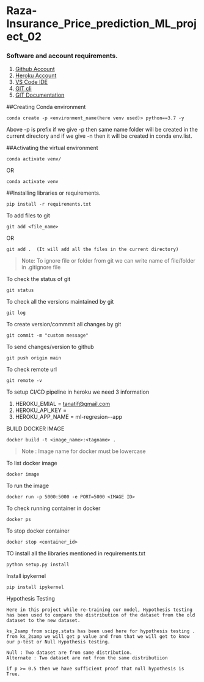 # Raza-Insurance_Price_prediction_ML_project_02


### Software and account requirements. 

1. [Github Account](https://github.com)
2. [Heroku Account](https://dashboard.heroku.com/login)
3. [VS Code IDE](https://code.visualstudio.com/download)
4. [GIT cli](https://git-scm.com/downloads)
5. [GIT Documentation](https://git-scm.com/docs/gittutorial)

##Creating Conda environment
```
conda create -p <environment_name(here venv used)> python==3.7 -y
```
Above -p is prefix if we give -p then same name folder will be created in the current directory and if we give -n then it will be created in conda env.list.


##Activating the virtual environment 
```
conda activate venv/
```  
OR
```
conda activate venv
```
##Installing libraries or requirements.
```
pip install -r requirements.txt
```

To add files to git
```
git add <file_name>
```

OR
```
git add .  (It will add all the files in the current directory)
```


> Note: To ignore file or folder from git we can write name of file/folder in .gitignore file

To check the status of git
```
git status
```

To check all the versions maintained by git
```
git log
```

To create version/commmit all changes by git
```
git commit -m "custom message"
```

To send changes/version to github
```
git push origin main
```

To check remote url
```
git remote -v
```

To setup CI/CD pipeline in heroku we need 3 information

1. HEROKU_EMIAL = tanatif@gmail.com
2. HEROKU_API_KEY = <Enter Heroku API key>
3. HEROKU_APP_NAME = ml-regresion--app

BUILD DOCKER IMAGE
```
docker build -t <image_name>:<tagname> .
```
>Note : Image name for docker must be lowercase

To list docker image
```
docker image
```
To run the  image
```
docker run -p 5000:5000 -e PORT=5000 <IMAGE ID>
```

To check running container in docker
```
docker ps
```

To stop docker container
```
docker stop <container_id>
```



TO install all the libraries mentioned  in requirements.txt
```
python setup.py install
```

Install ipykernel
```
pip install ipykernel
```

Hypothesis Testing
```
Here in this project while re-training our model, Hypothesis testing has been used to compare the distribution of the dataset from the old dataset to the new dataset. 

ks_2samp from scipy.stats has been used here for hypothesis testing .
from ks_2samp we will get p value and from that we will get to know our p-test or Null Hypothesis testing.

Null : Two dataset are from same distribution.
Alternate : Two dataset are not from the same distributiion

if p >= 0.5 then we have sufficient proof that null hypothesis is True.
```
